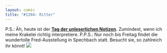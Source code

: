 ```yaml
---
layout: comic
title: "#1394: Ritter"
---
```


P.S.:
Äh, heute ist der  <a href="http://www.fonflatter.de/kalender"><strong>Tag der unleserlichen Notizen</strong></a>. Zumindest, wenn ich meine Krakelei richtig interpretiere.
P.P.S.:
Nur noch bis Freitag findet die wundertolle Fred-Ausstellung in Spechbach statt. Besucht sie, so zahlreich ihr könnt!
<a href="http://www.fonflatter.de/ausstellung"><img src="http://www.fonflatter.de/bilder/ausstellung3/ausstellung_spechbach_sm.png"></a>
